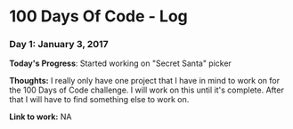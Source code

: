 # 100 Days Of Code - Log

### Day 1: January 3, 2017


**Today's Progress**: Started working on "Secret Santa" picker

**Thoughts:** I really only have one project that I have in mind to work on for the 100 Days of Code challenge. I will work on this until
it's complete. After that I will have to find something else to work on.

**Link to work:** NA




